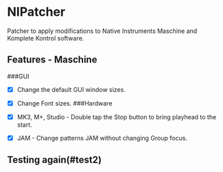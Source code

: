 # NIPatcher
Patcher to apply modifications to Native Instruments Maschine and Komplete Kontrol software.

## Features - Maschine
###GUI
- [x] Change the default GUI window sizes.
- [x] Change Font sizes.
###Hardware
- [x] MK3, M+, Studio - Double tap the Stop button to bring playhead to the start.
- [x] JAM - Change patterns JAM without changing Group focus.



## Testing again(#test2)
